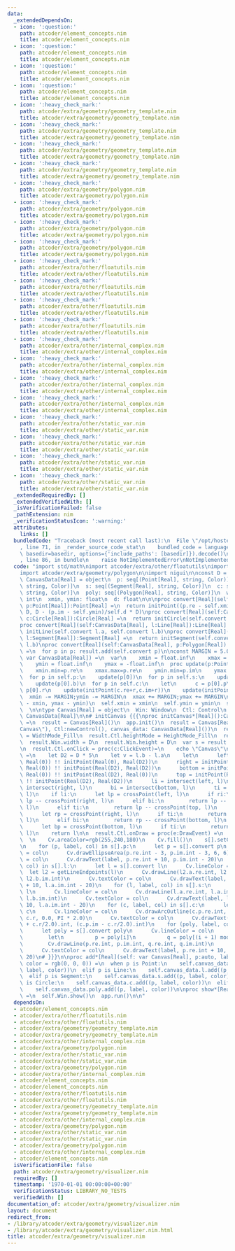 ```yaml
---
data:
  _extendedDependsOn:
  - icon: ':question:'
    path: atcoder/element_concepts.nim
    title: atcoder/element_concepts.nim
  - icon: ':question:'
    path: atcoder/element_concepts.nim
    title: atcoder/element_concepts.nim
  - icon: ':question:'
    path: atcoder/element_concepts.nim
    title: atcoder/element_concepts.nim
  - icon: ':question:'
    path: atcoder/element_concepts.nim
    title: atcoder/element_concepts.nim
  - icon: ':heavy_check_mark:'
    path: atcoder/extra/geometry/geometry_template.nim
    title: atcoder/extra/geometry/geometry_template.nim
  - icon: ':heavy_check_mark:'
    path: atcoder/extra/geometry/geometry_template.nim
    title: atcoder/extra/geometry/geometry_template.nim
  - icon: ':heavy_check_mark:'
    path: atcoder/extra/geometry/geometry_template.nim
    title: atcoder/extra/geometry/geometry_template.nim
  - icon: ':heavy_check_mark:'
    path: atcoder/extra/geometry/geometry_template.nim
    title: atcoder/extra/geometry/geometry_template.nim
  - icon: ':heavy_check_mark:'
    path: atcoder/extra/geometry/polygon.nim
    title: atcoder/extra/geometry/polygon.nim
  - icon: ':heavy_check_mark:'
    path: atcoder/extra/geometry/polygon.nim
    title: atcoder/extra/geometry/polygon.nim
  - icon: ':heavy_check_mark:'
    path: atcoder/extra/geometry/polygon.nim
    title: atcoder/extra/geometry/polygon.nim
  - icon: ':heavy_check_mark:'
    path: atcoder/extra/geometry/polygon.nim
    title: atcoder/extra/geometry/polygon.nim
  - icon: ':heavy_check_mark:'
    path: atcoder/extra/other/floatutils.nim
    title: atcoder/extra/other/floatutils.nim
  - icon: ':heavy_check_mark:'
    path: atcoder/extra/other/floatutils.nim
    title: atcoder/extra/other/floatutils.nim
  - icon: ':heavy_check_mark:'
    path: atcoder/extra/other/floatutils.nim
    title: atcoder/extra/other/floatutils.nim
  - icon: ':heavy_check_mark:'
    path: atcoder/extra/other/floatutils.nim
    title: atcoder/extra/other/floatutils.nim
  - icon: ':heavy_check_mark:'
    path: atcoder/extra/other/internal_complex.nim
    title: atcoder/extra/other/internal_complex.nim
  - icon: ':heavy_check_mark:'
    path: atcoder/extra/other/internal_complex.nim
    title: atcoder/extra/other/internal_complex.nim
  - icon: ':heavy_check_mark:'
    path: atcoder/extra/other/internal_complex.nim
    title: atcoder/extra/other/internal_complex.nim
  - icon: ':heavy_check_mark:'
    path: atcoder/extra/other/internal_complex.nim
    title: atcoder/extra/other/internal_complex.nim
  - icon: ':heavy_check_mark:'
    path: atcoder/extra/other/static_var.nim
    title: atcoder/extra/other/static_var.nim
  - icon: ':heavy_check_mark:'
    path: atcoder/extra/other/static_var.nim
    title: atcoder/extra/other/static_var.nim
  - icon: ':heavy_check_mark:'
    path: atcoder/extra/other/static_var.nim
    title: atcoder/extra/other/static_var.nim
  - icon: ':heavy_check_mark:'
    path: atcoder/extra/other/static_var.nim
    title: atcoder/extra/other/static_var.nim
  _extendedRequiredBy: []
  _extendedVerifiedWith: []
  _isVerificationFailed: false
  _pathExtension: nim
  _verificationStatusIcon: ':warning:'
  attributes:
    links: []
  bundledCode: "Traceback (most recent call last):\n  File \"/opt/hostedtoolcache/Python/3.9.6/x64/lib/python3.9/site-packages/onlinejudge_verify/documentation/build.py\"\
    , line 71, in _render_source_code_stat\n    bundled_code = language.bundle(stat.path,\
    \ basedir=basedir, options={'include_paths': [basedir]}).decode()\n  File \"/opt/hostedtoolcache/Python/3.9.6/x64/lib/python3.9/site-packages/onlinejudge_verify/languages/nim.py\"\
    , line 86, in bundle\n    raise NotImplementedError\nNotImplementedError\n"
  code: "import std/math\nimport atcoder/extra/other/floatutils\nimport atcoder/extra/geometry/geometry_template\n\
    import atcoder/extra/geometry/polygon\n\nimport nigui\n\nconst D = 900\n\ntype\
    \ CanvasData[Real] = object\n  p: seq[(Point[Real], string, Color)]\n  l: seq[(Line[Real],\
    \ string, Color)]\n  s: seq[(Segment[Real], string, Color)]\n  c: seq[(Circle[Real],\
    \ string, Color)]\n  poly: seq[(Polygon[Real], string, Color)]\n  width, height:\
    \ int\n  xmin, ymin: float\n  d: float\n\n\nproc convert[Real](self:CanvasData[Real],\
    \ p:Point[Real]):Point[Real] =\n  return initPoint((p.re - self.xmin)/self.d *\
    \ D, D - (p.im - self.ymin)/self.d * D)\nproc convert[Real](self:CanvasData[Real],\
    \ c:Circle[Real]):Circle[Real] =\n  return initCircle(self.convert c.p, c.r/self.d*D)\n\
    proc convert[Real](self:CanvasData[Real], l:Line[Real]):Line[Real] =\n  return\
    \ initLine(self.convert l.a, self.convert l.b)\nproc convert[Real](self:CanvasData[Real],\
    \ l:Segment[Real]):Segment[Real] =\n  return initSegment(self.convert l.a, self.convert\
    \ l.b)\nproc convert[Real](self:CanvasData[Real], p:Polygon[Real]):Polygon[Real]\
    \ =\n  for p in p: result.add(self.convert p)\n\nconst MARGIN = 5.0\n\nproc setCanvasSize[Real](self:\
    \ var CanvasData[Real]) =\n  var\n    xmin = float.inf\n    xmax = -float.inf\n\
    \    ymin = float.inf\n    ymax = -float.inf\n  proc update(p:Point[Real]) =\n\
    \    xmin.min=p.re\n    xmax.max=p.re\n    ymin.min=p.im\n    ymax.max=p.im\n\
    \  for p in self.p:\n    update(p[0])\n  for p in self.s:\n    update(p[0].a)\n\
    \    update(p[0].b)\n  for p in self.c:\n    let\n      c = p[0].p\n      r =\
    \ p[0].r\n    update(initPoint(c.re+r,c.im+r))\n    update(initPoint(c.re-r,c.im-r))\n\
    \  xmin -= MARGIN;ymin -= MARGIN\n  xmax += MARGIN;ymax += MARGIN\n  let d = max(xmax\
    \ - xmin, ymax - ymin)\n  self.xmin = xmin\n  self.ymin = ymin\n  self.d = d\n\
    \  \n\ntype Canvas[Real] = object\n  Win: Window\n  Ctl: Control\n  canvas_data:\
    \ CanvasData[Real]\n\n# initCanvas {{{\nproc initCanvas*[Real]():Canvas[Real]\
    \ =\n  result = Canvas[Real]()\n  app.init()\n  result = Canvas[Real](Win:newWindow(\"\
    Canvas\"), Ctl:newControl(), canvas_data: CanvasData[Real]())\n  result.Ctl.widthMode\
    \ = WidthMode_Fill\n  result.Ctl.heightMode = HeightMode_Fill\n  result.Win.add(result.Ctl)\n\
    \  result.Win.width = D\n  result.Win.height = D\n  var s = result.canvas_data.addr\n\
    \n  result.Ctl.onClick = proc(c:ClickEvent)=\n    echo \"Canvas\"\n\n  proc getLineEndpoints(l:Line[Real]):Line[Real]\
    \ =\n    let D2 = D * 5\n    let v = l.b - l.a\n    let\n      left = initPoint(Real(0),\
    \ Real(0)) !! initPoint(Real(0), Real(D2))\n      right = initPoint(Real(D2),\
    \ Real(0)) !! initPoint(Real(D2), Real(D2))\n      bottom = initPoint(Real(0),\
    \ Real(0)) !! initPoint(Real(D2), Real(0))\n      top = initPoint(Real(0), Real(D2))\
    \ !! initPoint(Real(D2), Real(D2))\n      li = intersect(left, l)\n      ri =\
    \ intersect(right, l)\n      bi = intersect(bottom, l)\n      ti = intersect(top,\
    \ l)\n    if li:\n      let lp = crossPoint(left, l)\n      if ri:\n        return\
    \ lp -- crossPoint(right, l)\n      elif bi:\n        return lp -- crossPoint(bottom,\
    \ l)\n      elif ti:\n        return lp -- crossPoint(top, l)\n    elif ri:\n\
    \      let rp = crossPoint(right, l)\n      if ti:\n        return rp -- crossPoint(top,\
    \ l)\n      elif bi:\n        return rp -- crossPoint(bottom, l)\n    elif bi:\n\
    \      let bp = crossPoint(bottom, l)\n      if ti:\n        return bp -- crossPoint(top,\
    \ l)\n    return l\n\n  result.Ctl.onDraw = proc(e:DrawEvent) =\n    let Cv=e.control.canvas\n\
    \  \n    Cv.areaColor=rgb(255,240,180)\n    Cv.fill()\n    s[].setCanvasSize()\n\
    \n    for (p, label, col) in s[].p:\n      let p = s[].convert p\n      Cv.areaColor\
    \ = col\n      Cv.drawEllipseArea(p.re.int - 3, p.im.int - 3, 6, 6)\n      Cv.textColor\
    \ = col\n      Cv.drawText(label, p.re.int + 10, p.im.int - 20)\n    for (l, label,\
    \ col) in s[].l:\n      let l = s[].convert l\n      Cv.lineColor = col\n    \
    \  let l2 = getLineEndpoints(l)\n      Cv.drawLine(l2.a.re.int, l2.a.im.int, l2.b.re.int,\
    \ l2.b.im.int)\n      Cv.textColor = col\n      Cv.drawText(label, l.a.re.int\
    \ + 10, l.a.im.int - 20)\n    for (l, label, col) in s[].s:\n      let l = s[].convert\
    \ l\n      Cv.lineColor = col\n      Cv.drawLine(l.a.re.int, l.a.im.int, l.b.re.int,\
    \ l.b.im.int)\n      Cv.textColor = col\n      Cv.drawText(label, l.a.re.int +\
    \ 10, l.a.im.int - 20)\n    for (c, label, col) in s[].c:\n      let c = s[].convert\
    \ c\n      Cv.lineColor = col\n      Cv.drawArcOutline(c.p.re.int, c.p.im.int,\
    \ c.r, 0.0, PI * 2.0)\n      Cv.textColor = col\n      Cv.drawText(label, (c.p.re\
    \ + c.r/2.0).int, (c.p.im - c.r/2.0).int)\n    for (poly, label, col) in s[].poly:\n\
    \      let poly = s[].convert poly\n      Cv.lineColor = col\n      for i in 0..<poly.len:\n\
    \        let\n          p = poly[i]\n          q = poly[(i + 1) mod poly.len]\n\
    \        Cv.drawLine(p.re.int, p.im.int, q.re.int, q.im.int)\n      let p = poly[0]\n\
    \      Cv.textColor = col\n      Cv.drawText(label, p.re.int + 10, p.im.int -\
    \ 20)\n# }}}\n\nproc add*[Real](self: var Canvas[Real], p:auto, label = \"\",\
    \ color = rgb(0, 0, 0)) =\n  when p is Point:\n    self.canvas_data.p.add((p,\
    \ label, color))\n  elif p is Line:\n    self.canvas_data.l.add((p, label, color))\n\
    \  elif p is Segment:\n    self.canvas_data.s.add((p, label, color))\n  elif p\
    \ is Circle:\n    self.canvas_data.c.add((p, label, color))\n  elif p is Polygon:\n\
    \    self.canvas_data.poly.add((p, label, color))\n\nproc show*[Real](self: Canvas[Real])\
    \ =\n  self.Win.show()\n  app.run()\n\n"
  dependsOn:
  - atcoder/element_concepts.nim
  - atcoder/extra/other/floatutils.nim
  - atcoder/extra/other/floatutils.nim
  - atcoder/extra/geometry/geometry_template.nim
  - atcoder/extra/geometry/geometry_template.nim
  - atcoder/extra/other/internal_complex.nim
  - atcoder/extra/geometry/polygon.nim
  - atcoder/extra/other/static_var.nim
  - atcoder/extra/other/static_var.nim
  - atcoder/extra/geometry/polygon.nim
  - atcoder/extra/other/internal_complex.nim
  - atcoder/element_concepts.nim
  - atcoder/element_concepts.nim
  - atcoder/extra/other/floatutils.nim
  - atcoder/extra/other/floatutils.nim
  - atcoder/extra/geometry/geometry_template.nim
  - atcoder/extra/geometry/geometry_template.nim
  - atcoder/extra/other/internal_complex.nim
  - atcoder/extra/geometry/polygon.nim
  - atcoder/extra/other/static_var.nim
  - atcoder/extra/other/static_var.nim
  - atcoder/extra/geometry/polygon.nim
  - atcoder/extra/other/internal_complex.nim
  - atcoder/element_concepts.nim
  isVerificationFile: false
  path: atcoder/extra/geometry/visualizer.nim
  requiredBy: []
  timestamp: '1970-01-01 00:00:00+00:00'
  verificationStatus: LIBRARY_NO_TESTS
  verifiedWith: []
documentation_of: atcoder/extra/geometry/visualizer.nim
layout: document
redirect_from:
- /library/atcoder/extra/geometry/visualizer.nim
- /library/atcoder/extra/geometry/visualizer.nim.html
title: atcoder/extra/geometry/visualizer.nim
---
```

